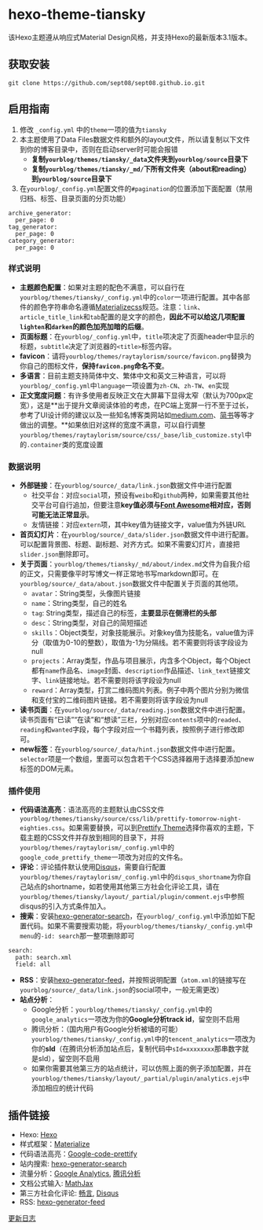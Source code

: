 # hexo-theme-tiansky

该Hexo主题遵从响应式Material Design风格，并支持Hexo的最新版本3.1版本。

## 获取安装
```
git clone https://github.com/sept08/sept08.github.io.git
```
## 启用指南

1.  修改 `_config.yml` 中的`theme`一项的值为`tiansky`
2.  本主题使用了Data Files数据文件和额外的layout文件，所以请复制以下文件到你的博客目录中，否则在启动server时可能会报错
    *   **复制`yourblog/themes/tiansky/_data`文件夹到`yourblog/source`目录下**
    *   **复制`yourblog/themes/tiansky/_md/`下所有文件夹（about和reading）到`yourblog/source`目录下**
3.  在`yourblog/_config.yml`配置文件的`#pagination`的位置添加下面配置（禁用归档、标签、目录页面的分页功能）
```
archive_generator:
  per_page: 0
tag_generator:
  per_page: 0
category_generator:
  per_page: 0
```

### 样式说明

*   **主题颜色配置**：如果对主题的配色不满意，可以自行在`yourblog/themes/tiansky/_config.yml`中的`color`一项进行配置。其中各部件的颜色字符串命名遵循[Materializecss](http://materializecss.com/color.html#palette)规范。注意：`link`、`article_title_link`和`tab`配置的是文字的颜色，**因此不可以给这几项配置`lighten`和`darken`的颜色加亮加暗的后缀**。
*   **页面标题**：在`yourblog/_config.yml`中，`title`项决定了页面header中显示的标题，`subtitle`决定了浏览器的`<title>`标签内容。
*   **favicon**：请将`yourblog/themes/raytaylorism/source/favicon.png`替换为你自己的图标文件，**保持`favicon.png`命名不变**。
*   **多语言**：目前主题支持简体中文、繁体中文和英文三种语言，可以将`yourblog/_config.yml`中`language`一项设置为`zh-CN`、`zh-TW`、`en`实现
*   **正文宽度问题**：有许多使用者反映正文在大屏幕下显得太窄（默认为700px定宽），这是**出于提升文章阅读体验的考虑，在PC端上宽屏一行不至于过长，参考了UI设计师的建议以及一些知名博客类网站如[medium.com](https://medium.com/)、[简书](http://www.jianshu.com/)等等才做出的调整。**如果依旧对这样的宽度不满意，可以自行调整`yourblog/themes/raytaylorism/source/css/_base/lib_customize.styl`中的`.container`类的宽度设置

### 数据说明

*   **外部链接**：在`yourblog/source/_data/link.json`数据文件中进行配置
    *   社交平台：对应`social`项，预设有`weibo`和`github`两种，如果需要其他社交平台可自行追加，但要注意**key值必须与[Font Awesome](https://fortawesome.github.io/Font-Awesome/icons/)相对应，否则可能无法正常显示**。
    *   友情链接：对应`extern`项，其中key值为链接文字，value值为外链URL
*   **首页幻灯片**：在`yourblog/source/_data/slider.json`数据文件中进行配置。可以配置背景图、标题、副标题、对齐方式。如果不需要幻灯片，直接把`slider.json`删除即可。
*   **关于页面**：`yourblog/themes/tiansky/_md/about/index.md`文件为自我介绍的正文，只需要像平时写博文一样正常地书写markdown即可。在`yourblog/source/_data/about.json`数据文件中配置关于页面的其他项。
    *   `avatar`：String类型，头像图片链接
    *   `name`：String类型，自己的姓名
    *   `tag`: String类型，描述自己的标签，**主要显示在侧滑栏的头部**
    *   `desc`：String类型，对自己的简短描述
    *   `skills`：Object类型，对象技能展示。对象key值为技能名，value值为评分（取值为0-10的整数），取值为-1为分隔线。若不需要则将该字段设为null
    *   `projects`：Array类型，作品与项目展示，内含多个Object，每个Object都有`name`作品名、`image`封面、`description`作品描述、`link_text`链接文字、`link`链接地址。若不需要则将该字段设为null
    *   `reward`：Array类型，打赏二维码图片列表。例子中两个图片分别为微信和支付宝的二维码图片链接。若不需要则将该字段设为null
*   **读书页面**：在`yourblog/source/_data/reading.json`数据文件中进行配置。读书页面有“已读”“在读”和“想读”三栏，分别对应`contents`项中的`readed`、`reading`和`wanted`字段，每个字段对应一个书籍列表，按照例子进行修改即可。
*   **new标签**：在`yourblog/source/_data/hint.json`数据文件中进行配置。`selector`项是一个数组，里面可以包含若干个CSS选择器用于选择要添加new标签的DOM元素。

### 插件使用

*   **代码语法高亮**：语法高亮的主题默认由CSS文件`yourblog/themes/tiansky/source/css/lib/prettify-tomorrow-night-eighties.css`。如果需要替换，可以到[Prettify Theme](http://jmblog.github.io/color-themes-for-google-code-prettify/)选择你喜欢的主题，下载主题的CSS文件并存放到相同的目录下，并将`yourblog/themes/raytaylorism/_config.yml`中的`google_code_prettify_theme`一项改为对应的文件名。
*   **评论**：评论插件默认使用[Disqus](https://disqus.com/)，需要自行配置`yourblog/themes/raytaylorism/_config.yml`中的`disqus_shortname`为你自己站点的shortname，如若使用其他第三方社会化评论工具，请在`yourblog/themes/tiansky/layout/_partial/plugin/comment.ejs`中参照disqus的引入方式条件加入。
*   **搜索**：安装[hexo-generator-search](https://github.com/PaicHyperionDev/hexo-generator-search)，在`yourblog/_config.yml`中添加如下配置代码。如果不需要搜索功能，将`yourblog/themes/tiansky/_config.yml`中`menu`的`-id: search`那一整项删除即可
```
search:
  path: search.xml
  field: all
```
*   **RSS**：安装[hexo-generator-feed](https://github.com/hexojs/hexo-generator-feed)，并按照说明配置（`atom.xml`的链接写在`yourblog/source/_data/link.json`的social项中，一般无需更改）
*   **站点分析**：
    *   Google分析：`yourblog/themes/tiansky/_config.yml`中的`google_analytics`一项改为你的**Google分析track id**，留空则不启用
    *   腾讯分析：（国内用户有Google分析被墙的可能）`yourblog/themes/tiansky/_config.yml`中的`tencent_analytics`一项改为你的**sId**（在腾讯分析添加站点后，复制代码中`sId=xxxxxxxx`那串数字就是sId），留空则不启用
    *   如果你需要其他第三方的站点统计，可以仿照上面的例子添加配置，并在`yourblog/themes/tiansky/layout/_partial/plugin/analytics.ejs`中添加相应的统计代码

## 插件链接
*   Hexo: [Hexo](http://hexo.io/)
*   样式框架：[Materialize](http://materializecss.com/)
*   代码语法高亮：[Google-code-prettify](http://jmblog.github.io/color-themes-for-google-code-prettify/)
*   站内搜索: [hexo-generator-search](https://github.com/PaicHyperionDev/hexo-generator-search)
*   流量分析：[Google Analytics](http://www.google.com/analytics/), [腾讯分析](http://v2.ta.qq.com/)
*   文档公式输入: [MathJax](http://docs.mathjax.org/en/latest/index.html)
*   第三方社会化评论: [畅言](http://changyan.kuaizhan.com/), [Disqus](https://disqus.com/)
*   RSS: [hexo-generator-feed](https://github.com/hexojs/hexo-generator-feed)

[更新日志](log.md)
